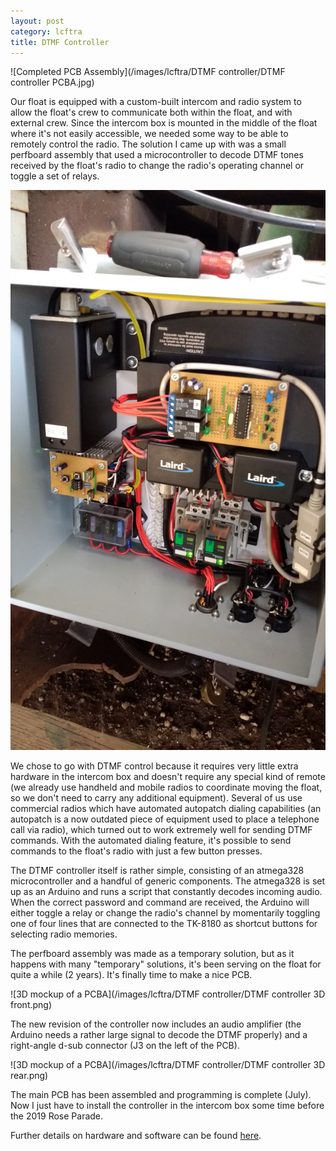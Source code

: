 ```yaml
---
layout: post
category: lcftra
title: DTMF Controller
---
```

![Completed PCB Assembly](/images/lcftra/DTMF controller/DTMF controller PCBA.jpg)

Our float is equipped with a custom-built intercom and radio system to allow the float's crew to communicate both within the float, and with external crew. Since the intercom box is mounted in the middle of the float where it's not easily accessible, we needed some way to be able to remotely control the radio.<!--more--> The solution I came up with was a small perfboard assembly that used a microcontroller to decode DTMF tones received by the float's radio to change the radio's operating channel or toggle a set of relays.

<img class="shrunk" src="/images/lcftra/DTMF controller/intercom box internal.jpg" alt="Our intercom and radio box mounted on the float">

We chose to go with DTMF control because it requires very little extra hardware in the intercom box and doesn't require any special kind of remote (we already use handheld and mobile radios to coordinate moving the float, so we don't need to carry any additional equipment). Several of us use commercial radios which have automated autopatch dialing capabilities (an autopatch is a now outdated piece of equipment used to place a telephone call via radio), which turned out to work extremely well for sending DTMF commands. With the automated dialing feature, it's possible to send commands to the float's radio with just a few button presses.

The DTMF controller itself is rather simple, consisting of an atmega328 microcontroller and a handful of generic components. The atmega328 is set up as an Arduino and runs a script that constantly decodes incoming audio. When the correct password and command are received, the Arduino will either toggle a relay or change the radio's channel by momentarily toggling one of four lines that are connected to the TK-8180 as shortcut buttons for selecting radio memories.

The perfboard assembly was made as a temporary solution, but as it happens with many "temporary" solutions, it's been serving on the float for quite a while (2 years). It's finally time to make a nice PCB.

![3D mockup of a PCBA](/images/lcftra/DTMF controller/DTMF controller 3D front.png)

The new revision of the controller now includes an audio amplifier (the Arduino needs a rather large signal to decode the DTMF properly) and a right-angle d-sub connector (J3 on the left of the PCB).

![3D mockup of a PCBA](/images/lcftra/DTMF controller/DTMF controller 3D rear.png)


The main PCB has been assembled and programming is complete (July). Now I just have to install the controller in the intercom box some time before the 2019 Rose Parade.

Further details on hardware and software can be found <a href="https://github.com/aramder/DTMF-controller" target="_blank">here</a>.

